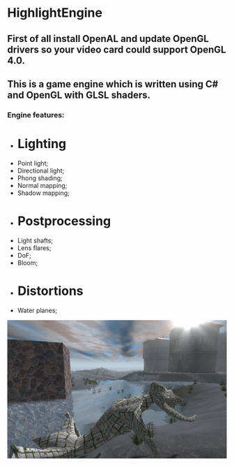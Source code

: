 # HighlightEngine

## First of all install OpenAL and update OpenGL drivers so your video card could support OpenGL 4.0.

## This is a game engine which is written using C# and OpenGL with GLSL shaders.

### Engine features:
* # Lighting
* Point light;
* Directional light;
* Phong shading;
* Normal mapping;
* Shadow mapping;
* # Postprocessing
* Light shafts;
* Lens flares;
* DoF;
* Bloom;
* # Distortions
* Water planes;

![Engine screenshot](/Screenshots/Rnd1.png)
